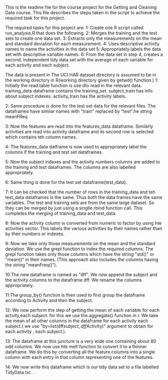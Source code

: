 This is the readme file for the course project for the Getting and Cleaning Data course.
This file describes the steps taken in the script to achieve the required task for this project.

The required tasks for this project are:
1: Create one R script called run_analysis.R that does the following. 
2: Merges the training and the test sets to create one data set.
3: Extracts only the measurements on the mean and standard deviation for each measurement. 
4: Uses descriptive activity names to name the activities in the data set
5: Appropriately labels the data set with descriptive variable names. 
6: From the data set in step 4, creates a second, independent tidy data set with the average of each variable for each activity and each subject.

The data is present in The UCI HAR dataset directory is assumed to be in the working directory in R(working directory given by getwd() function.)
1: Initially the read.table function is use dto read in the relevant data. training_data dataframe contains the training_set. subject_train has 
info about subject indexes. activity_train has the activity labels.

2: Same procedure is done for the test set data for the relevant files. The dataframes have similar names with "train" replaced by "test".he string meanFReq

3: Now the features are read into the features_data dataframe. Similarly activities are read into activity dataframe and its second row is selected which
   contains teh column names.

4: The features_data datframe is now used to appropriately label the columns if the training and test set dataframes.

5: Now the subject indexes and the activity numbers columns are added to the training and test dataframes. The columns are also labelled appropriately.

6: Same thing is done for the test set dataframe(test_data).

7: It can be checked that the number of rows in the training_data and teh test_data dataframes is the same. Thus both the data frames have the same
   variables. The test and training sets are from the same large dataset. So they can be merged by just using a singlle rbind function call. This
   completes the merging of training_data and test_data.

8: Now the activity column is converted from numeric to factor by using hte activities vector. This labels the various activities by their names rather
   than by their numbers or indexes.

9: Now we take only those measurements on the mean and the standard deviation. We use the grepl function to index the required columns. The grepl function takes 
  only those columns which have the string "std()" or "mean()" in their names. (This approach also includes the columns having the string "meanFreq()").

10:The new dataframe is named as "dff". We now append the subject and the activity columns to the dataframe dff. We rename the columns appropriately.

11:The group_by() function is then used to first group the dataframe according to Activity and then the subject. 

12: We now perform the step of getting the mean of each variable for each actvity,each subject. for this we use the aggregate() function in r. We take the mean of all 
    other columns in the dataframe for each activity each subject.( we use  "by=list(dff$subject,dff$Activity)" argument to obtain for each activity , each subject.).

13: The dataframe at this juncture is a very wide one containing about 80 odd columns. We now use hte melt function to convert it to  a thinner dataframe. We do this 
    by converting all the feature columns into a single column with each entry in that column representing one of the features.

14: We now write this dataframe which is our tidy data set to a file labelled TidyData.txt.
 .